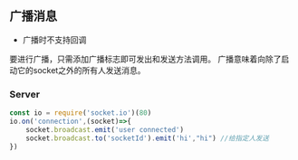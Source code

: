 ## 广播消息
- 广播时不支持回调

要进行广播，只需添加广播标志即可发出和发送方法调用。 广播意味着向除了启动它的socket之外的所有人发送消息。


### Server
```js
const io = require('socket.io')(80)
io.on('connection',(socket)=>{
    socket.broadcast.emit('user connected')
    socket.broadcast.to('socketId').emit('hi',"hi") //给指定人发送
})
 ```

